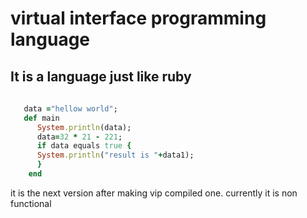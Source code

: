 # virtual interface programming language
##  It is a language just like ruby

```ruby
    
   data ="hellow world";
   def main
      System.println(data);
      data=32 * 21 - 221;
      if data equals true { 
      System.println("result is "+data1);
      }
    end

```
it is the next version after making vip compiled one.
currently it is non functional 